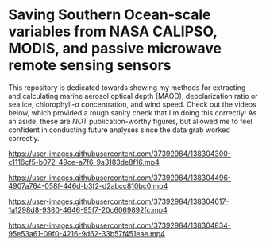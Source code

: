 # Saving Southern Ocean-scale variables from NASA CALIPSO, MODIS, and passive microwave remote sensing sensors  
This repository is dedicated towards showing my methods for extracting and calculating marine aerosol optical depth (MAOD), depolarization ratio or sea ice, chlorophyll-_a_ concentration, and wind speed. Check out the videos below, which provided a rough sanity check that I'm doing this correctly! As an aside, these are *NOT* publication-worthy figures, but allowed me to feel confident in conducting future analyses since the data grab worked correctly. 



https://user-images.githubusercontent.com/37392984/138304300-c1116cf5-b072-49ce-a7f6-9a3183de8f16.mp4

https://user-images.githubusercontent.com/37392984/138304496-4907a764-058f-446d-b3f2-d2abcc810bc0.mp4

https://user-images.githubusercontent.com/37392984/138304617-1a1298d8-9380-4646-95f7-20c6069892fc.mp4

https://user-images.githubusercontent.com/37392984/138304834-95e53a61-09f0-4216-9d62-33b57f451eae.mp4




